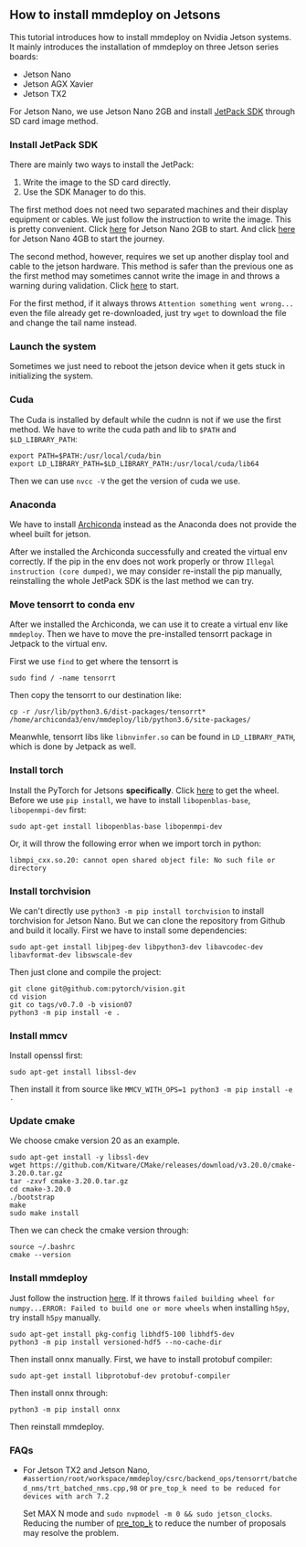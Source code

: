 ## How to install mmdeploy on Jetsons

This tutorial introduces how to install mmdeploy on Nvidia Jetson systems. It mainly introduces the installation of mmdeploy on three Jetson series boards:
- Jetson Nano
- Jetson AGX Xavier
- Jetson TX2

For Jetson Nano, we use Jetson Nano 2GB and install [JetPack SDK](https://developer.nvidia.com/embedded/jetpack) through SD card image method.

### Install JetPack SDK

There are mainly two ways to install the JetPack:
1. Write the image to the SD card directly.
2. Use the SDK Manager to do this.

The first method does not need two separated machines and their display equipment or cables. We just follow the instruction to write the image. This is pretty convenient. Click [here](https://developer.nvidia.com/embedded/learn/get-started-jetson-nano-2gb-devkit#intro) for Jetson Nano 2GB to start. And click [here](https://developer.nvidia.com/embedded/learn/get-started-jetson-nano-devkit) for Jetson Nano 4GB to start the journey.

The second method, however, requires we set up another display tool and cable to the jetson hardware. This method is safer than the previous one as the first method may sometimes cannot write the image in and throws a warning during validation. Click [here](https://docs.nvidia.com/sdk-manager/install-with-sdkm-jetson/index.html) to start.

For the first method, if it always throws `Attention something went wrong...` even the file already get re-downloaded, just try `wget` to download the file and change the tail name instead.

### Launch the system

Sometimes we just need to reboot the jetson device when it gets stuck in initializing the system.

### Cuda

The Cuda is installed by default while the cudnn is not if we use the first method. We have to write the cuda path and lib to `$PATH` and `$LD_LIBRARY_PATH`:
```
export PATH=$PATH:/usr/local/cuda/bin
export LD_LIBRARY_PATH=$LD_LIBRARY_PATH:/usr/local/cuda/lib64
```
Then we can use `nvcc -V` the get the version of cuda we use.

### Anaconda

We have to install [Archiconda](https://github.com/Archiconda/build-tools/releases) instead as the Anaconda does not provide the wheel built for jetson.

After we installed the Archiconda successfully and created the virtual env correctly. If the pip in the env does not work properly or throw `Illegal instruction (core dumped)`, we may consider re-install the pip manually, reinstalling the whole JetPack SDK is the last method we can try.

### Move tensorrt to conda env
After we installed the Archiconda, we can use it to create a virtual env like `mmdeploy`. Then we have to move the pre-installed tensorrt package in Jetpack to the virtual env.

First we use `find` to get where the tensorrt is
```
sudo find / -name tensorrt
```
Then copy the tensorrt to our destination like:
```
cp -r /usr/lib/python3.6/dist-packages/tensorrt* /home/archiconda3/env/mmdeploy/lib/python3.6/site-packages/
```
Meanwhle, tensorrt libs like `libnvinfer.so` can be found in `LD_LIBRARY_PATH`, which is done by Jetpack as well.

### Install torch

Install the PyTorch for Jetsons **specifically**. Click [here](https://forums.developer.nvidia.com/t/pytorch-for-jetson-version-1-10-now-available/72048) to get the wheel. Before we use `pip install`, we have to install `libopenblas-base`, `libopenmpi-dev` first:
```
sudo apt-get install libopenblas-base libopenmpi-dev
```
Or, it will throw the following error when we import torch in python:
```
libmpi_cxx.so.20: cannot open shared object file: No such file or directory
```

### Install torchvision
We can't directly use `python3 -m pip install torchvision` to install torchvision for Jetson Nano. But we can clone the repository from Github and build it locally. First we have to install some dependencies:
```
sudo apt-get install libjpeg-dev libpython3-dev libavcodec-dev libavformat-dev libswscale-dev
```
Then just clone and compile the project:
```
git clone git@github.com:pytorch/vision.git
cd vision
git co tags/v0.7.0 -b vision07
python3 -m pip install -e .
```

### Install mmcv

Install openssl first:
```
sudo apt-get install libssl-dev
```
Then install it from source like `MMCV_WITH_OPS=1 python3 -m pip install -e .`

### Update cmake

We choose cmake version 20 as an example.
```
sudo apt-get install -y libssl-dev
wget https://github.com/Kitware/CMake/releases/download/v3.20.0/cmake-3.20.0.tar.gz
tar -zxvf cmake-3.20.0.tar.gz
cd cmake-3.20.0
./bootstrap
make
sudo make install
```
Then we can check the cmake version through:
```
source ~/.bashrc
cmake --version
```

### Install mmdeploy
Just follow the instruction [here](../build.md). If it throws `failed building wheel for numpy...ERROR: Failed to build one or more wheels` when installing `h5py`, try install `h5py` manually.
```
sudo apt-get install pkg-config libhdf5-100 libhdf5-dev
python3 -m pip install versioned-hdf5 --no-cache-dir
```

Then install onnx manually. First, we have to install protobuf compiler:
```
sudo apt-get install libprotobuf-dev protobuf-compiler
```
Then install onnx through:
```
python3 -m pip install onnx
```
Then reinstall mmdeploy.


### FAQs

- For Jetson TX2 and Jetson Nano, `#assertion/root/workspace/mmdeploy/csrc/backend_ops/tensorrt/batched_nms/trt_batched_nms.cpp,98` or `pre_top_k need to be reduced for devices with arch 7.2`

    Set MAX N mode and `sudo nvpmodel -m 0 && sudo jetson_clocks`.
    Reducing the number of [pre_top_k](https://github.com/open-mmlab/mmdeploy/blob/34879e638cc2db511e798a376b9a4b9932660fe1/configs/mmdet/_base_/base_static.py#L13) to reduce the number of proposals may resolve the problem.
